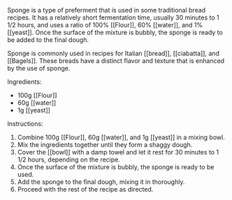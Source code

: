 Sponge is a type of preferment that is used in some traditional bread recipes. It has a relatively short fermentation time, usually 30 minutes to 1 1/2 hours, and uses a ratio of 100% [[Flour]], 60% [[water]], and 1% [[yeast]]. Once the surface of the mixture is bubbly, the sponge is ready to be added to the final dough.

Sponge is commonly used in recipes for Italian [[bread]], [[ciabatta]], and [[Bagels]]. These breads have a distinct flavor and texture that is enhanced by the use of sponge.

Ingredients:

- 100g [[Flour]]
- 60g [[water]]
- 1g [[yeast]]

Instructions:

1. Combine 100g [[Flour]], 60g [[water]], and 1g [[yeast]] in a mixing bowl.
2. Mix the ingredients together until they form a shaggy dough.
3. Cover the [[bowl]] with a damp towel and let it rest for 30 minutes to 1 1/2 hours, depending on the recipe.
4. Once the surface of the mixture is bubbly, the sponge is ready to be used.
5. Add the sponge to the final dough, mixing it in thoroughly.
6. Proceed with the rest of the recipe as directed.